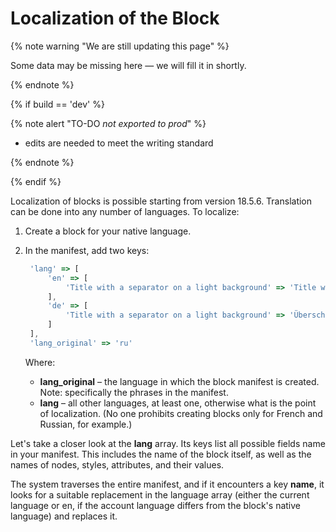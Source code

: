 # Localization of the Block

{% note warning "We are still updating this page" %}

Some data may be missing here — we will fill it in shortly.

{% endnote %}

{% if build == 'dev' %}

{% note alert "TO-DO _not exported to prod_" %}

- edits are needed to meet the writing standard

{% endnote %}

{% endif %}

Localization of blocks is possible starting from version 18.5.6. Translation can be done into any number of languages. To localize:

1. Create a block for your native language.
2. In the manifest, add two keys:

   ```js
    'lang' => [
        'en' => [
            'Title with a separator on a light background' => 'Title with a separator on a light background (translated)'
        ],
        'de' => [
            'Title with a separator on a light background' => 'Überschrift mit einem Trennzeichen auf einem hellen Hintergrund'
        ]
    ],
    'lang_original' => 'ru'
    ```

    Where:
    - **lang_original** – the language in which the block manifest is created. Note: specifically the phrases in the manifest.
    - **lang** – all other languages, at least one, otherwise what is the point of localization. (No one prohibits creating blocks only for French and Russian, for example.)

Let's take a closer look at the **lang** array. Its keys list all possible fields name in your manifest. This includes the name of the block itself, as well as the names of nodes, styles, attributes, and their values.

The system traverses the entire manifest, and if it encounters a key **name**, it looks for a suitable replacement in the language array (either the current language or en, if the account language differs from the block's native language) and replaces it.